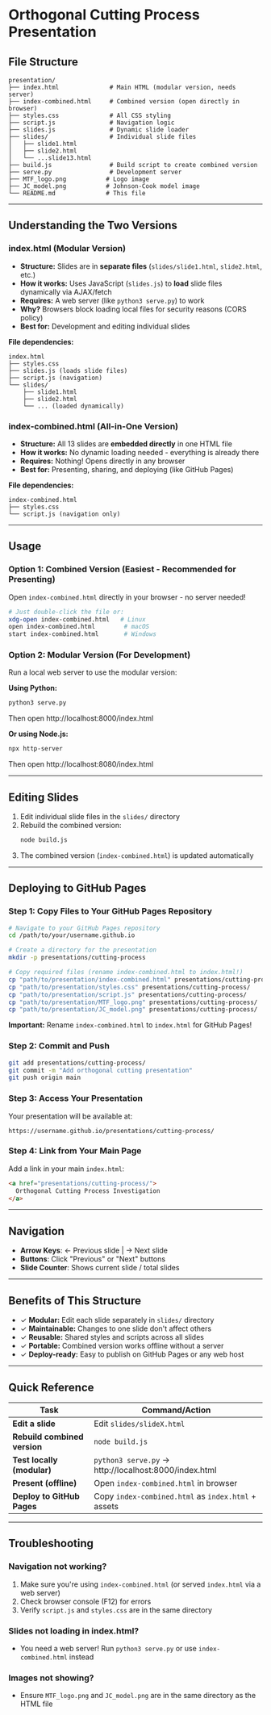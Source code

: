 # Orthogonal Cutting Process Presentation

## File Structure

```
presentation/
├── index.html              # Main HTML (modular version, needs server)
├── index-combined.html     # Combined version (open directly in browser)
├── styles.css              # All CSS styling
├── script.js               # Navigation logic
├── slides.js               # Dynamic slide loader
├── slides/                 # Individual slide files
│   ├── slide1.html
│   ├── slide2.html
│   └── ...slide13.html
├── build.js                # Build script to create combined version
├── serve.py                # Development server
├── MTF_logo.png           # Logo image
├── JC_model.png           # Johnson-Cook model image
└── README.md              # This file
```

---

## Understanding the Two Versions

### **index.html** (Modular Version)
- **Structure:** Slides are in **separate files** (`slides/slide1.html`, `slide2.html`, etc.)
- **How it works:** Uses JavaScript (`slides.js`) to **load** slide files dynamically via AJAX/fetch
- **Requires:** A web server (like `python3 serve.py`) to work
- **Why?** Browsers block loading local files for security reasons (CORS policy)
- **Best for:** Development and editing individual slides

**File dependencies:**
```
index.html
├── styles.css
├── slides.js (loads slide files)
├── script.js (navigation)
└── slides/
    ├── slide1.html
    ├── slide2.html
    └── ... (loaded dynamically)
```

### **index-combined.html** (All-in-One Version)
- **Structure:** All 13 slides are **embedded directly** in one HTML file
- **How it works:** No dynamic loading needed - everything is already there
- **Requires:** Nothing! Opens directly in any browser
- **Best for:** Presenting, sharing, and deploying (like GitHub Pages)

**File dependencies:**
```
index-combined.html
├── styles.css
└── script.js (navigation only)
```

---

## Usage

### Option 1: Combined Version (Easiest - Recommended for Presenting)
Open `index-combined.html` directly in your browser - no server needed!

```bash
# Just double-click the file or:
xdg-open index-combined.html   # Linux
open index-combined.html        # macOS
start index-combined.html       # Windows
```

### Option 2: Modular Version (For Development)
Run a local web server to use the modular version:

**Using Python:**
```bash
python3 serve.py
```
Then open http://localhost:8000/index.html

**Or using Node.js:**
```bash
npx http-server
```
Then open http://localhost:8080/index.html

---

## Editing Slides

1. Edit individual slide files in the `slides/` directory
2. Rebuild the combined version:
   ```bash
   node build.js
   ```
3. The combined version (`index-combined.html`) is updated automatically

---

## Deploying to GitHub Pages

### Step 1: Copy Files to Your GitHub Pages Repository

```bash
# Navigate to your GitHub Pages repository
cd /path/to/your/username.github.io

# Create a directory for the presentation
mkdir -p presentations/cutting-process

# Copy required files (rename index-combined.html to index.html!)
cp "path/to/presentation/index-combined.html" presentations/cutting-process/index.html
cp "path/to/presentation/styles.css" presentations/cutting-process/
cp "path/to/presentation/script.js" presentations/cutting-process/
cp "path/to/presentation/MTF_logo.png" presentations/cutting-process/
cp "path/to/presentation/JC_model.png" presentations/cutting-process/
```

**Important:** Rename `index-combined.html` to `index.html` for GitHub Pages!

### Step 2: Commit and Push

```bash
git add presentations/cutting-process/
git commit -m "Add orthogonal cutting presentation"
git push origin main
```

### Step 3: Access Your Presentation

Your presentation will be available at:
```
https://username.github.io/presentations/cutting-process/
```

### Step 4: Link from Your Main Page

Add a link in your main `index.html`:

```html
<a href="presentations/cutting-process/">
  Orthogonal Cutting Process Investigation
</a>
```

---

## Navigation

- **Arrow Keys**: ← Previous slide | → Next slide
- **Buttons**: Click "Previous" or "Next" buttons
- **Slide Counter**: Shows current slide / total slides

---

## Benefits of This Structure

- ✓ **Modular:** Edit each slide separately in `slides/` directory
- ✓ **Maintainable:** Changes to one slide don't affect others
- ✓ **Reusable:** Shared styles and scripts across all slides
- ✓ **Portable:** Combined version works offline without a server
- ✓ **Deploy-ready:** Easy to publish on GitHub Pages or any web host

---

## Quick Reference

| Task | Command/Action |
|------|----------------|
| **Edit a slide** | Edit `slides/slideX.html` |
| **Rebuild combined version** | `node build.js` |
| **Test locally (modular)** | `python3 serve.py` → http://localhost:8000/index.html |
| **Present (offline)** | Open `index-combined.html` in browser |
| **Deploy to GitHub Pages** | Copy `index-combined.html` as `index.html` + assets |

---

## Troubleshooting

### Navigation not working?
1. Make sure you're using `index-combined.html` (or served `index.html` via a web server)
2. Check browser console (F12) for errors
3. Verify `script.js` and `styles.css` are in the same directory

### Slides not loading in index.html?
- You need a web server! Run `python3 serve.py` or use `index-combined.html` instead

### Images not showing?
- Ensure `MTF_logo.png` and `JC_model.png` are in the same directory as the HTML file

